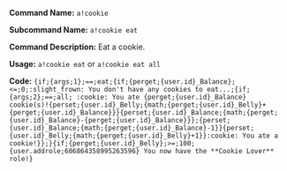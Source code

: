 **Command Name:** `a!cookie`

**Subcommand Name:** `a!cookie eat`

**Command Description:**
Eat a cookie.

**Usage:**
`a!cookie eat` or `a!cookie eat all`

**Code:**
```{if;{args;1};==;eat;{if;{perget;{user.id}_Balance};<=;0;:slight_frown: You don't have any cookies to eat...;{if;{args;2};==;all; :cookie: You ate {perget;{user.id}_Balance} cookie(s)!{perset;{user.id}_Belly;{math;{perget;{user.id}_Belly}+{perget;{user.id}_Balance}}}{perset;{user.id}_Balance;{math;{perget;{user.id}_Balance}-{perget;{user.id}_Balance}}};{perset;{user.id}_Balance;{math;{perget;{user.id}_Balance}-1}}{perset;{user.id}_Belly;{math;{perget;{user.id}_Belly}+1}}:cookie: You ate a cookie!}};}{if;{perget;{user.id}_Belly};>=;100;{user.addrole;606864358995263596} You now have the **Cookie Lover** role!}```
